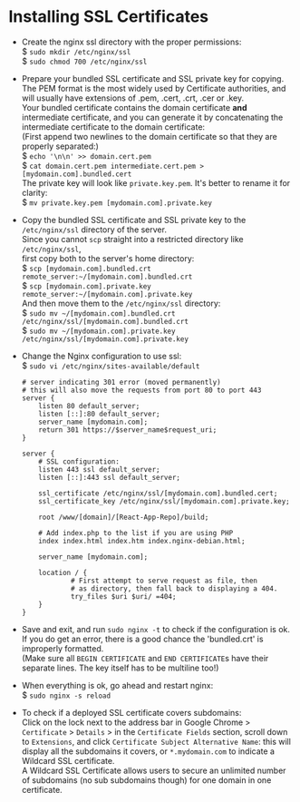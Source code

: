 # Installing SSL Certificates
* Create the nginx ssl directory with the proper permissions:  
$ `sudo mkdir /etc/nginx/ssl`   
$ `sudo chmod 700 /etc/nginx/ssl`   

* Prepare your bundled SSL certificate and SSL private key for copying.  
The PEM format is the most widely used by Certificate authorities,
and will usually have extensions of .pem, .cert, .crt, .cer or .key.  
Your bundled certificate contains the domain certificate **and** intermediate certificate,
and you can generate it by concatenating the intermediate certificate to the domain certificate:   
(First append two newlines to the domain certificate so that they are properly separated:)  
$ `echo '\n\n' >> domain.cert.pem`   
$ `cat domain.cert.pem intermediate.cert.pem > [mydomain.com].bundled.cert`   
The private key will look like `private.key.pem`. It's better to rename it for clarity:  
$ `mv private.key.pem [mydomain.com].private.key`

* Copy the bundled SSL certificate and SSL private key to the `/etc/nginx/ssl` directory of the server.  
Since you cannot `scp` straight into a restricted directory like `/etc/nginx/ssl`,  
first copy both to the server's home directory:  
$ `scp [mydomain.com].bundled.crt remote_server:~/[mydomain.com].bundled.crt`  
$ `scp [mydomain.com].private.key remote_server:~/[mydomain.com].private.key`  
And then move them to the `/etc/nginx/ssl` directory:  
$ `sudo mv ~/[mydomain.com].bundled.crt /etc/nginx/ssl/[mydomain.com].bundled.crt`  
$ `sudo mv ~/[mydomain.com].private.key /etc/nginx/ssl/[mydomain.com].private.key`

* Change the Nginx configuration to use ssl:   
$ `sudo vi /etc/nginx/sites-available/default`   
  ```
  # server indicating 301 error (moved permanently)
  # this will also move the requests from port 80 to port 443
  server {
      listen 80 default_server;
      listen [::]:80 default_server;
      server_name [mydomain.com];
      return 301 https://$server_name$request_uri;
  }

  server {
      # SSL configuration:
      listen 443 ssl default_server;
      listen [::]:443 ssl default_server;

      ssl_certificate /etc/nginx/ssl/[mydomain.com].bundled.cert;
      ssl_certificate_key /etc/nginx/ssl/[mydomain.com].private.key;

      root /www/[domain]/[React-App-Repo]/build;

      # Add index.php to the list if you are using PHP
      index index.html index.htm index.nginx-debian.html;

      server_name [mydomain.com];

      location / {
              # First attempt to serve request as file, then
              # as directory, then fall back to displaying a 404.
              try_files $uri $uri/ =404;
      }
  }
  ```

* Save and exit, and run `sudo nginx -t` to check if the configuration is ok.   
If you do get an error, there is a good chance the 'bundled.crt' is improperly formatted.  
(Make sure all `BEGIN CERTIFICATE` and `END CERTIFICATE`s have their separate lines.
The key itself has to be multiline too!)

* When everything is ok, go ahead and restart nginx:   
$ `sudo nginx -s reload`   

* To check if a deployed SSL certificate covers subdomains:  
Click on the lock next to the address bar in Google Chrome > `Certificate` > `Details` >
in the `Certificate Fields` section, scroll down to `Extensions`, and click `Certificate Subject Alternative Name`:
this will display all the subdomains it covers, or `*.mydomain.com` to indicate a Wildcard SSL certificate.  
A Wildcard SSL Certificate allows users to secure an unlimited number of subdomains (no sub subdomains though)
for one domain in one certificate.
